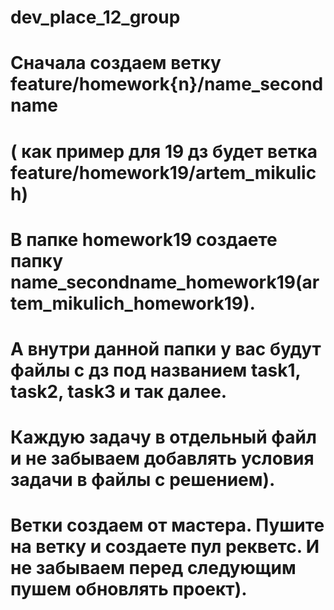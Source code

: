 # dev_place_12_group
# Сначала создаем ветку feature/homework{n}/name_secondname
# ( как пример для 19 дз будет ветка feature/homework19/artem_mikulich)
# В папке homework19 создаете папку name_secondname_homework19(artem_mikulich_homework19).
# А внутри данной папки у вас будут файлы с дз под названием task1, task2, task3 и так далее.
# Каждую задачу в отдельный файл и не забываем добавлять условия задачи в файлы с решением).
# Ветки создаем от мастера. Пушите на ветку и создаете пул рекветс. И не забываем перед следующим пушем обновлять проект).
